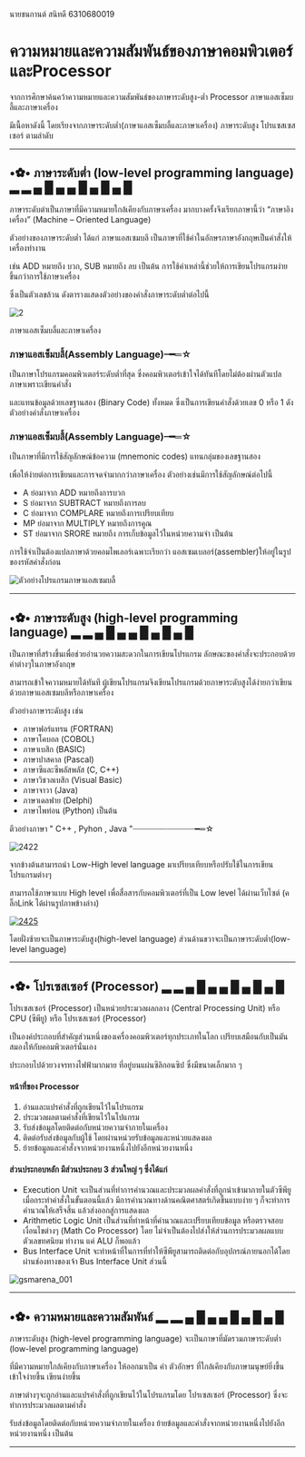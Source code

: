 นายชนกานต์ สนิทดี 6310680019
# ความหมายและความสัมพันธ์ของภาษาคอมพิวเตอร์และProcessor

  จากการศึกษาค้นคว้าความหมายและความสัมพันธ์ของภาษาระดับสูง-ต่ำ Processor ภาษาแอสเซ็มบลี้และภาษาเครื่อง

มีเนื้อหาดังนี้ โดยเรียงจากภาษาระดับต่ำ(ภาษาแอสเซ็มบลี้และภาษาเครื่อง) ภาษาระดับสูง โปรแซสเซสเซอร์ ตามลำดับ

-------------------------------------------------------------------------------------

## •✿• ภาษาระดับต่ำ (low-level programming language) ▂ ▂ ▄ █ ▄ ▄ █ ▄ █ ▄ █

  ภาษาระดับต่าเป็นภาษาที่มีความหมายใกล้เคียงกับภาษาเครื่อง มากบางครั้งจึงเรียกภาษานี้ว่า “ภาษาอิงเครื่อง” (Machine – Oriented Language)

ตัวอย่างของภาษาระดับต่ำ  ได้แก่ ภาษาแอสเซมบลี เป็นภาษาที่ใช้คำในอักษรภาษาอังกฤษเป็นคำสั่งให้เครื่องทำงาน

เช่น ADD หมายถึง บวก, SUB หมายถึง ลบ เป็นต้น การใช้คำเหล่านี้ช่วยให้การเขียนโปรแกรมง่ายขึ้นกว่าการใช้ภาษาเครื่อง

ซึ่งเป็นตัวเลขล้วน ดังตารางแสดงตัวอย่างของคำสั่งภาษาระดับต่ำต่อไปนี้

![2](https://user-images.githubusercontent.com/98946284/161766335-b6b5a14f-726d-4f23-8be0-15d063ff7a3e.jpg)

ภาษาแอสเซ็มบลี้และภาษาเครื่อง

### ภาษาแอสเซ็มบลี้(Assembly Language)┈━═☆

เป็นภาษาโปรแกรมคอมพิวเตอร์ระดับต่ำที่สุด ซึ่งคอมพิวเตอร์เข้าใจได้ทันทีโดยไม่ต้องผ่านตัวแปลภาษาเพราะเขียนคำสั่ง

และแทนข้อมูลด้วยเลขฐานสอง (Binary Code) ทั้งหมด ซึ่งเป็นการเขียนคำสั่งด้วยเลข 0 หรือ 1 ดังตัวอย่างคำสั่งภาษาเครื่อง

### ภาษาแอสเซ็มบลี้(Assembly Language)┈━═☆ 

เป็นภาษาที่มีการใช้สัญลักษณ์ข้อความ (mnemonic codes) แทนกลุ่มของเลขฐานสอง

เพื่อให้ง่ายต่อการเขียนและการจดจำมากกว่าภาษาเครื่อง ตัวอย่างเช่นมีการใช้สัญลักษณ์ต่อไปนี้
- A ย่อมาจาก ADD หมายถึงการบวก
- S ย่อมาจาก SUBTRACT หมายถึงการลบ
- C ย่อมาจาก COMPLARE หมายถึงการเปรียบเทียบ
- MP ย่อมาจาก MULTIPLY หมายถึงการคูณ
- ST ย่อมาจาก SRORE หมายถึง การเก็บข้อมูลไว้ในหน่วยความจำ เป็นต้น

การใช้จำเป็นต้องแปลภาษาด้วยคอมไพเลอร์เฉพาะเรียกว่า แอสเซมเบลอร์(assembler)ให้อยู่ในรูปของรหัสคำสั่งก่อน

![ตัวอย่างโปรแกรมภาษาแอสเซมบลี้](https://user-images.githubusercontent.com/98946284/161770465-9a63c531-0646-44a6-b759-80eccab2f2a3.jpg)

-----------------------------------------------------------------------------------------

## •✿• ภาษาระดับสูง (high-level programming language) ▂ ▂ ▄ █ ▄ ▄ █ ▄ █ ▄ █

เป็นภาษาที่สร้างขึ้นเพื่อช่วยอำนวยความสะดวกในการเขียนโปรแกรม ลักษณะของคำสั่งจะประกอบด้วยคำต่างๆในภาษาอังกฤษ

สามารถเข้าใจความหมายได้ทันที ผู้เขียนโปรแกรมจึงเขียนโปรแกรมด้วยภาษาระดับสูงได้ง่ายกว่าเขียนด้วยภาษาแอสเซมบลีหรือภาษาเครื่อง

ตัวอย่างภาษาระดับสูง เช่น 
- ภาษาฟอร์แทรน (FORTRAN)
- ภาษาโคบอล (COBOL)
- ภาษาเบสิก (BASIC)
- ภาษาปาสคาล (Pascal)
- ภาษาซีและซีพลัสพลัส (C, C++)
- ภาษาวิชวลเบสิก (Visual Basic)
- ภาษาจาวา (Java)
- ภาษาเดลฟาย (Delphi)
- ภาษาไพท่อน (Python) เป็นต้น

ตีวอย่างภาษา " C++ , Pyhon , Java "┈┈┈┈┈┈┈┈┈┈┈┈┈━═☆  

![2422](https://user-images.githubusercontent.com/98946284/161775150-f3c1d9c1-913a-458a-96ec-32ab2541d969.jpg)

จากข้างต้นสามารถนำ Low-High level language มาเปรียบเทียบหรือปรับใช้ในการเขียนโปรแกรมต่างๆ

สามารถใช้ภาษาแบบ High level เพื่อสื่อสารกับคอมพิวเตอร์ที่เป็น Low level ได้ผ่านเว็บไซต์ (คลิ๊กLink ได้ผ่านรูปภาพข้างล่าง) 

[![2425](https://user-images.githubusercontent.com/98946284/161777342-64138e00-f6b6-4b12-8de2-6635dcbe3b00.jpg)](https://godbolt.org/)

โดยฝั่งซ้ายจะเป็นภาษาระดับสูง(high-level language) ส่วนด้านขวาจะเป็นภาษาระดับต่ำ(low-level language) 

-------------------------------------------------------------------------------------
## •✿• โปรเซสเซอร์ (Processor) ▂ ▂ ▄ █ ▄ ▄ █ ▄ █ ▄ █

โปรเซสเซอร์ (Processor) เป็นหน่วยประมวลผลกลาง (Central Processing Unit) หรือ CPU (ซีพียู) หรือ โปรเซสเซอร์ (Processor)

เป็นองค์ประกอบที่สำคัญส่วนหนึ่งของเครื่องคอมพิวเตอร์ทุกประเภทในโลก เปรียบเสมือนกับเป็นมันสมองให้กับคอมพิวเตอร์นั่นเอง

ประกอบไปด้วยวงจรทางไฟฟ้ามากมาย ที่อยู่บนแผ่นซิลิกอนซิป ซึ่งมีขนาดเล็กมาก ๆ

#### หน้าที่ของ Processor
1. อ่านและแปรคำสั่งที่ถูกเขียนไว้ในโปรแกรม
2. ประมวลผลตามคำสั่งที่เขียนไว้ในโปแกรม
3. รับส่งข้อมูลโดยติดต่อกับหน่วยความจำภายในเครื่อง
4. ติดต่อรับส่งข้อมูลกับผู้ใช้ โดยผ่านหน่วยรับข้อมูลและหน่วยแสดงผล
5. ย้ายข้อมูลและคำสั่งจากหน่วยงานหนึ่งไปยังอีกหน่วยงานหนึ่ง

#### ส่วนประกอบหลัก มีส่วนประกอบ 3 ส่วนใหญ่ ๆ ซึ่งได้แก่
- Execution Unit จะเป็นส่วนที่ทำการคำนวณและประมวลผลคำสั่งที่ถูกนำเข้ามาภายในตัวซีพียู เมื่อกระทำคำสั่งในขั้นตอนนี้แล้ว มีการคำนวณทางด้านคณิตศาสตร์เกิดขึ้นแบบง่าย ๆ ก็จะทำการคำนวณให้เสร็จสิ้น แล้วส่งออกสู่การแสดงผล
- Arithmetic Logic Unit เป็นส่วนที่ทำหน้าที่คำนวณและเปรียบเทียบข้อมูล หรือตรวจสอบเงื่อนไขต่างๆ (Math Co Processor) โดย   ไม่จำเป็นต้องไปส่งให้ส่วนการประมวลผลแบบตัวเลขทศนิยม  ทำงาน แค่ ALU ก็พอแล้ว
- Bus Interface Unit จะทำหน้าที่ในการที่ทำให้ซีพียูสามารถติดต่อกับอุปกรณ์ภายนอกได้โดยผ่านช่องทางของเจ้า Bus Interface Unit ส่วนนี้

![gsmarena_001](https://user-images.githubusercontent.com/98946284/161875902-a62cde45-448f-4bd1-a659-d9033c1212fa.jpg)

-------------------------------------------------------------------------------------

## •✿• ความหมายและความสัมพันธ์ ▂ ▂ ▄ █ ▄ ▄ █ ▄ █ ▄ █

ภาษาระดับสูง (high-level programming language) จะเป็นภาษาที่มัดรวมภาษาระดับต่ำ (low-level programming language) 

ที่มีความหมายใกล้เคียงกับภาษาเครื่อง ให้ออกมาเป็น คำ ตัวอักษร ที่ใกล้เคียงกับภาษามนุษย์ยิ่งขึ้น เข้าใจง่ายขึ้น เขียนง่ายขึ้น

ภาษาต่างๆจะถูกอ่านและแปรคำสั่งที่ถูกเขียนไว้ในโปรแกรมโดย โปรเซสเซอร์ (Processor) ซึ่งจะทำการประมวลผลตามคำสั่ง

รับส่งข้อมูลโดยติดต่อกับหน่วยความจำภายในเครื่อง ย้ายข้อมูลและคำสั่งจากหน่วยงานหนึ่งไปยังอีกหน่วยงานหนึ่ง เป็นต้น

-------------------------------------------------------------------------------------

